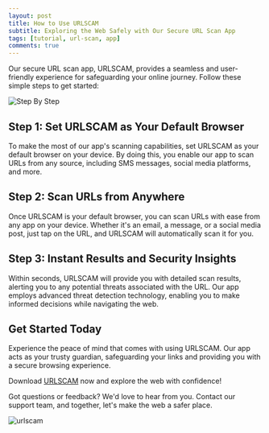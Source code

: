 ```yaml
---
layout: post
title: How to Use URLSCAM
subtitle: Exploring the Web Safely with Our Secure URL Scan App
tags: [tutorial, url-scan, app]
comments: true
---
```


Our secure URL scan app, URLSCAM, provides a seamless and user-friendly experience for safeguarding your online journey. Follow these simple steps to get started:

![Step By Step](https://github.com/canozal/urlscam-website/assets/47246431/ef014e1f-1982-4d5f-932a-d6e11ff2695d)

## Step 1: Set URLSCAM as Your Default Browser

To make the most of our app's scanning capabilities, set URLSCAM as your default browser on your device. By doing this, you enable our app to scan URLs from any source, including SMS messages, social media platforms, and more.

## Step 2: Scan URLs from Anywhere

Once URLSCAM is your default browser, you can scan URLs with ease from any app on your device. Whether it's an email, a message, or a social media post, just tap on the URL, and URLSCAM will automatically scan it for you.

## Step 3: Instant Results and Security Insights

Within seconds, URLSCAM will provide you with detailed scan results, alerting you to any potential threats associated with the URL. Our app employs advanced threat detection technology, enabling you to make informed decisions while navigating the web.

## Get Started Today

Experience the peace of mind that comes with using URLSCAM. Our app acts as your trusty guardian, safeguarding your links and providing you with a secure browsing experience.

Download [URLSCAM](https://play.google.com/store/apps/details?id=com.urlscam.URLscam) now and explore the web with confidence!

Got questions or feedback? We'd love to hear from you. Contact our support team, and together, let's make the web a safer place.

![urlscam](https://github.com/canozal/urlscam-website/assets/47246431/c100f419-3641-43f6-8837-0d69fceb10a9)







